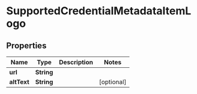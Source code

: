 # SupportedCredentialMetadataItemLogo

## Properties

| Name        | Type       | Description | Notes      |
| ----------- | ---------- | ----------- | ---------- |
| **url**     | **String** |             |            |
| **altText** | **String** |             | [optional] |
